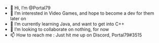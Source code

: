 - 👋 Hi, I’m @Portal79
- 👀 I’m interested in Video Games, and hope to become a dev for them later on
- 🌱 I’m currently learning Java, and want to get into C++
- 💞️ I’m looking to collaborate on nothing, for now
- 📫 How to reach me : Just hit me up on Discord, Portal79#3515

<!---
Portal79/Portal79 is a ✨ special ✨ repository because its `README.md` (this file) appears on your GitHub profile.
You can click the Preview link to take a look at your changes.
--->

